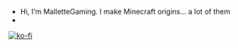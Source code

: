 - Hi, I’m MalletteGaming. I make Minecraft origins... a lot of them
-  
[![ko-fi](https://ko-fi.com/img/githubbutton_sm.svg)](https://ko-fi.com/L4L7GJMDR)

<!---
MalletteGaming/MalletteGaming is a ✨ special ✨ repository because its `README.md` (this file) appears on your GitHub profile.
You can click the Preview link to take a look at your changes.
--->
